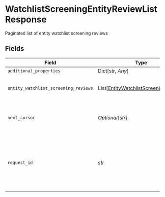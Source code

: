 # WatchlistScreeningEntityReviewListResponse

Paginated list of entity watchlist screening reviews


## Fields

| Field                                                                                                                                       | Type                                                                                                                                        | Required                                                                                                                                    | Description                                                                                                                                 | Example                                                                                                                                     |
| ------------------------------------------------------------------------------------------------------------------------------------------- | ------------------------------------------------------------------------------------------------------------------------------------------- | ------------------------------------------------------------------------------------------------------------------------------------------- | ------------------------------------------------------------------------------------------------------------------------------------------- | ------------------------------------------------------------------------------------------------------------------------------------------- |
| `additional_properties`                                                                                                                     | Dict[str, *Any*]                                                                                                                            | :heavy_minus_sign:                                                                                                                          | N/A                                                                                                                                         |                                                                                                                                             |
| `entity_watchlist_screening_reviews`                                                                                                        | List[[EntityWatchlistScreeningReview](../../models/shared/entitywatchlistscreeningreview.md)]                                               | :heavy_check_mark:                                                                                                                          | List of entity watchlist screening reviews                                                                                                  |                                                                                                                                             |
| `next_cursor`                                                                                                                               | *Optional[str]*                                                                                                                             | :heavy_check_mark:                                                                                                                          | An identifier that determines which page of results you receive.                                                                            | eyJkaXJlY3Rpb24iOiJuZXh0Iiwib2Zmc2V0IjoiMTU5NDM                                                                                             |
| `request_id`                                                                                                                                | *str*                                                                                                                                       | :heavy_check_mark:                                                                                                                          | A unique identifier for the request, which can be used for troubleshooting. This identifier, like all Plaid identifiers, is case sensitive. |                                                                                                                                             |